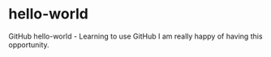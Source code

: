 # hello-world
GitHub hello-world - Learning to use GitHub
I am really happy of having this opportunity.
